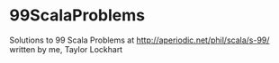 # 99ScalaProblems
Solutions to 99 Scala Problems at http://aperiodic.net/phil/scala/s-99/ written by me, Taylor Lockhart
